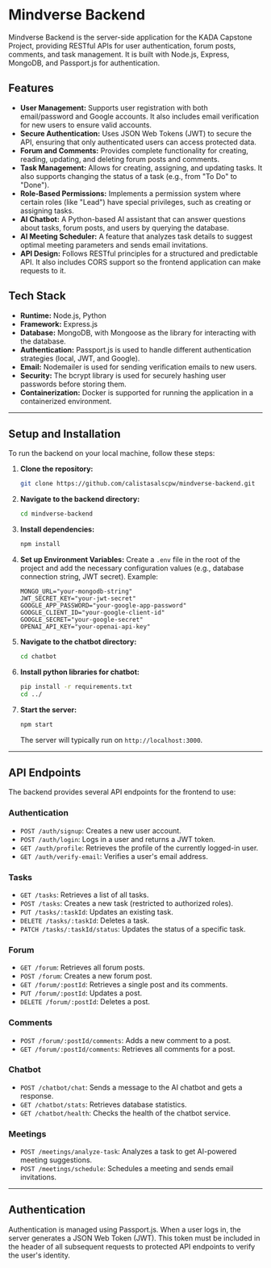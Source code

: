 #  Mindverse Backend

Mindverse Backend is the server-side application for the KADA Capstone Project, providing RESTful APIs for user authentication, forum posts, comments, and task management. It is built with Node.js, Express, MongoDB, and Passport.js for authentication.

## Features
* **User Management:** Supports user registration with both email/password and Google accounts. It also includes email verification for new users to ensure valid accounts.
* **Secure Authentication:** Uses JSON Web Tokens (JWT) to secure the API, ensuring that only authenticated users can access protected data.
* **Forum and Comments:** Provides complete functionality for creating, reading, updating, and deleting forum posts and comments.
* **Task Management:** Allows for creating, assigning, and updating tasks. It also supports changing the status of a task (e.g., from "To Do" to "Done").
* **Role-Based Permissions:** Implements a permission system where certain roles (like "Lead") have special privileges, such as creating or assigning tasks.
* **AI Chatbot:** A Python-based AI assistant that can answer questions about tasks, forum posts, and users by querying the database.
* **AI Meeting Scheduler:** A feature that analyzes task details to suggest optimal meeting parameters and sends email invitations.
* **API Design:** Follows RESTful principles for a structured and predictable API. It also includes CORS support so the frontend application can make requests to it.

## Tech Stack
* **Runtime:** Node.js, Python
* **Framework:** Express.js
* **Database:** MongoDB, with Mongoose as the library for interacting with the database.
* **Authentication:** Passport.js is used to handle different authentication strategies (local, JWT, and Google).
* **Email:** Nodemailer is used for sending verification emails to new users.
* **Security:** The bcrypt library is used for securely hashing user passwords before storing them.
* **Containerization:** Docker is supported for running the application in a containerized environment.

---

## Setup and Installation

To run the backend on your local machine, follow these steps:

1.  **Clone the repository:**
    ```bash
    git clone https://github.com/calistasalscpw/mindverse-backend.git
    ```
2.  **Navigate to the backend directory:**
    ```bash
    cd mindverse-backend
    ```
3.  **Install dependencies:**
    ```bash
    npm install
    ```
4.  **Set up Environment Variables:**
    Create a `.env` file in the root of the project and add the necessary configuration values (e.g., database connection string, JWT secret). Example:
    ```.env
    MONGO_URL="your-mongodb-string"
    JWT_SECRET_KEY="your-jwt-secret"
    GOOGLE_APP_PASSWORD="your-google-app-password"
    GOOGLE_CLIENT_ID="your-google-client-id"
    GOOGLE_SECRET="your-google-secret"
    OPENAI_API_KEY="your-openai-api-key"
    ```
6.  **Navigate to the chatbot directory:**
    ```bash
    cd chatbot
    ```
7.  **Install python libraries for chatbot:**
    ```bash
    pip install -r requirements.txt
    cd ../
    ```
8.  **Start the server:**
    ```bash
    npm start
    ```
    The server will typically run on `http://localhost:3000`.

---

## API Endpoints

The backend provides several API endpoints for the frontend to use:

### Authentication
* `POST /auth/signup`: Creates a new user account.
* `POST /auth/login`: Logs in a user and returns a JWT token.
* `GET /auth/profile`: Retrieves the profile of the currently logged-in user.
* `GET /auth/verify-email`: Verifies a user's email address.

### Tasks
* `GET /tasks`: Retrieves a list of all tasks.
* `POST /tasks`: Creates a new task (restricted to authorized roles).
* `PUT /tasks/:taskId`: Updates an existing task.
* `DELETE /tasks/:taskId`: Deletes a task.
* `PATCH /tasks/:taskId/status`: Updates the status of a specific task.

### Forum
* `GET /forum`: Retrieves all forum posts.
* `POST /forum`: Creates a new forum post.
* `GET /forum/:postId`: Retrieves a single post and its comments.
* `PUT /forum/:postId`: Updates a post.
* `DELETE /forum/:postId`: Deletes a post.

### Comments
* `POST /forum/:postId/comments`: Adds a new comment to a post.
* `GET /forum/:postId/comments`: Retrieves all comments for a post.

### Chatbot
* `POST /chatbot/chat`: Sends a message to the AI chatbot and gets a response.
* `GET /chatbot/stats`: Retrieves database statistics.
* `GET /chatbot/health`: Checks the health of the chatbot service.

### Meetings
* `POST /meetings/analyze-task`: Analyzes a task to get AI-powered meeting suggestions.
* `POST /meetings/schedule`: Schedules a meeting and sends email invitations.
---

## Authentication

Authentication is managed using Passport.js. When a user logs in, the server generates a JSON Web Token (JWT). This token must be included in the header of all subsequent requests to protected API endpoints to verify the user's identity.
